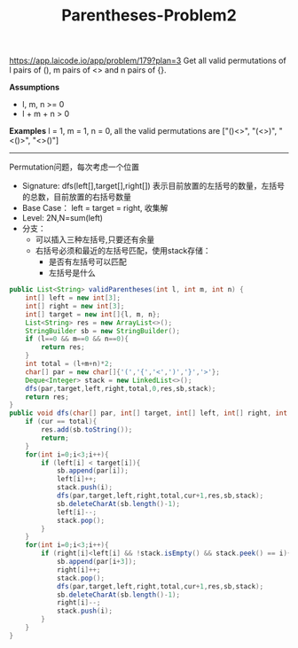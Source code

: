 ﻿---
layout: default
title: Parentheses-Problem2
narrow: true
---
https://app.laicode.io/app/problem/179?plan=3
Get all valid permutations of l pairs of (), m pairs of <> and n pairs of {}.

**Assumptions**
- l, m, n >= 0
- l + m + n > 0

**Examples**
l = 1, m = 1, n = 0, all the valid permutations are ["()<>", "(<>)", "<()>", "<>()"]

***
Permutation问题，每次考虑一个位置
- Signature: dfs(left[],target[],right[]) 表示目前放置的左括号的数量，左括号的总数，目前放置的右括号数量
- Base Case： left = target = right, 收集解
- Level: 2N,N=sum(left)
- 分支：
	- 可以插入三种左括号,只要还有余量
	- 右括号必须和最近的左括号匹配，使用stack存储：
		- 是否有左括号可以匹配
		- 左括号是什么

```java
public List<String> validParentheses(int l, int m, int n) {  
    int[] left = new int[3];  
    int[] right = new int[3];  
    int[] target = new int[]{l, m, n};  
    List<String> res = new ArrayList<>();  
    StringBuilder sb = new StringBuilder();  
    if (l==0 && m==0 && n==0){  
        return res;  
    }  
    int total = (l+m+n)*2;  
    char[] par = new char[]{'(','{','<',')','}','>'};  
    Deque<Integer> stack = new LinkedList<>();  
    dfs(par,target,left,right,total,0,res,sb,stack);  
    return res;  
}  
public void dfs(char[] par, int[] target, int[] left, int[] right, int total, int cur, List<String> res, StringBuilder sb,Deque<Integer> stack){  
    if (cur == total){  
        res.add(sb.toString());  
        return;  
    }  
    for(int i=0;i<3;i++){  
        if (left[i] < target[i]){  
            sb.append(par[i]);  
            left[i]++;  
            stack.push(i);  
            dfs(par,target,left,right,total,cur+1,res,sb,stack);  
            sb.deleteCharAt(sb.length()-1);  
            left[i]--;  
            stack.pop();  
        }  
    }  
    for(int i=0;i<3;i++){  
        if (right[i]<left[i] && !stack.isEmpty() && stack.peek() == i){  
            sb.append(par[i+3]);  
            right[i]++;  
            stack.pop();  
            dfs(par,target,left,right,total,cur+1,res,sb,stack);  
            sb.deleteCharAt(sb.length()-1);  
            right[i]--;  
            stack.push(i);  
        }  
    }  
}
```